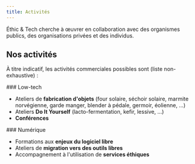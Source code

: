 ```yaml
---
title: Activités
---
```

Éthic & Tech cherche à œuvrer en collaboration avec des organismes publics, des organisations privées et des individus.

## Nos activités

À titre indicatif, les activités commerciales possibles sont (liste non-exhaustive) :

### Low-tech

* Ateliers de **fabrication d'objets** (four solaire, séchoir solaire, marmite norvégienne, garde manger, blender à pédale, germoir, éolienne, …)
* Ateliers **Do It Yourself** (lacto-fermentation, kefir, lessive, …)
* **Conférences**

### Numérique

* Formations aux **enjeux du logiciel libre**
* Ateliers de **migration vers des outils libres**
* Accompagnement à l'utilisation de **services éthiques**
